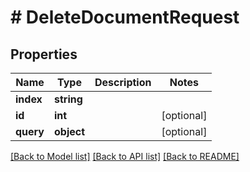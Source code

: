 # # DeleteDocumentRequest

## Properties

Name | Type | Description | Notes
------------ | ------------- | ------------- | -------------
**index** | **string** |  | 
**id** | **int** |  | [optional] 
**query** | **object** |  | [optional] 

[[Back to Model list]](../../README.md#documentation-for-models) [[Back to API list]](../../README.md#documentation-for-api-endpoints) [[Back to README]](../../README.md)


